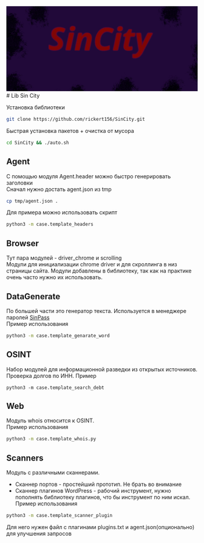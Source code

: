 <div align="center">
  <img src="https://github.com/rickert156/rickert156/blob/main/assets/sin_city.jpg" alt="Sin City">
</div>
# Lib Sin City 

Установка библиотеки
```sh
git clone https://github.com/rickert156/SinCity.git
```
Быстрая установка пакетов + очистка от мусора
```sh
cd SinCity && ./auto.sh
```

## Agent
С помощью модуля Agent.header можно быстро генерировать заголовки  
Сначал нужно достать agent.json из tmp
```sh
cp tmp/agent.json .
```
Для примера можно использовать скрипт
```sh
python3 -m case.template_headers
```

## Browser
Тут пара модулей - driver_chrome и scrolling  
Модули для инициализации chrome driver и для скроллинга в низ страницы сайта. Модули добавлены в библиотеку, так как на практике очень часто нужно их использовать.

## DataGenerate
По большей части это генератор текста. Используется в менеджере паролей [SinPass](https://github.com/rickert156/SinPass)   
Пример использования
```sh
python3 -m case.template_genarate_word
```

## OSINT
Набор модулей для информационной разведки из открытых источников.  
Проверка долгов по ИНН. Пример
```
python3 -m case.template_search_debt
```

## Web
Модуль whois относится к OSINT.   
Пример использования
```sh
python3 -m case.template_whois.py
```

## Scanners
Модуль с различными сканнерами.
- Сканнер портов - простейший прототип. Не брать во внимание
- Сканнер плагинов WordPress - рабочий инструмент, нужно пополнять библиотеку плагинов, что бы инструмент по ним искал. Пример использования
```sh
python3 -m case.template_scanner_plugin
```
Для него нужен файл с плагинами plugins.txt и agent.json(опционально) для улучшения запросов
